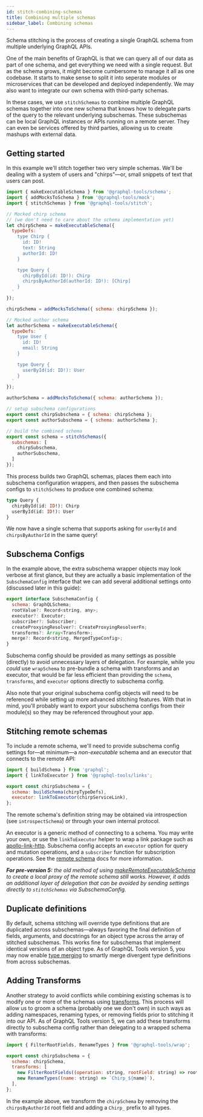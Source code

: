 ```yaml
---
id: stitch-combining-schemas
title: Combining multiple schemas
sidebar_label: Combining schemas
---
```


Schema stitching is the process of creating a single GraphQL schema from multiple underlying GraphQL APIs.

One of the main benefits of GraphQL is that we can query all of our data as part of one schema, and get everything we need with a single request. But as the schema grows, it might become cumbersome to manage it all as one codebase. It starts to make sense to split it into seperate modules or microservices that can be developed and deployed independently. We may also want to integrate our own schema with third-party schemas.

In these cases, we use `stitchSchemas` to combine multiple GraphQL schemas together into one new schema that knows how to delegate parts of the query to the relevant underlying subschemas. These subschemas can be local GraphQL instances or APIs running on a remote server. They can even be services offered by third parties, allowing us to create mashups with external data.

## Getting started

In this example we'll stitch together two very simple schemas. We'll be dealing with a system of users and "chirps"&mdash;or, small snippets of text that users can post.

```js
import { makeExecutableSchema } from '@graphql-tools/schema';
import { addMocksToSchema } from '@graphql-tools/mock';
import { stitchSchemas } from '@graphql-tools/stitch';

// Mocked chirp schema
// (we don't need to care about the schema implementation yet)
let chirpSchema = makeExecutableSchema({
  typeDefs: `
    type Chirp {
      id: ID!
      text: String
      authorId: ID!
    }

    type Query {
      chirpById(id: ID!): Chirp
      chirpsByAuthorId(authorId: ID!): [Chirp]
    }
  `
});

chirpSchema = addMocksToSchema({ schema: chirpSchema });

// Mocked author schema
let authorSchema = makeExecutableSchema({
  typeDefs: `
    type User {
      id: ID!
      email: String
    }

    type Query {
      userById(id: ID!): User
    }
  `
});

authorSchema = addMocksToSchema({ schema: authorSchema });

// setup subschema configurations
export const chirpSubschema = { schema: chirpSchema };
export const authorSubschema = { schema: authorSchema };

// build the combined schema
export const schema = stitchSchemas({
  subschemas: [
    chirpSubschema,
    authorSubschema,
  ]
});
```

This process builds two GraphQL schemas, places them each into subschema configuration wrappers, and then passes the subschema configs to `stitchSchems` to produce one combined schema:

```graphql
type Query {
  chirpById(id: ID!): Chirp
  userById(id: ID!): User
}
```

We now have a single schema that supports asking for `userById` and `chirpsByAuthorId` in the same query!

## Subschema Configs

In the example above, the extra subschema wrapper objects may look verbose at first glance, but they are actually a basic implementation of the `SubschemaConfig` interface that we can add several additional settings onto (discussed later in this guide):

```js
export interface SubschemaConfig {
  schema: GraphQLSchema;
  rootValue?: Record<string, any>;
  executor?: Executor;
  subscriber?: Subscriber;
  createProxyingResolver?: CreateProxyingResolverFn;
  transforms?: Array<Transform>;
  merge?: Record<string, MergedTypeConfig>;
}
```

Subschema config should be provided as many settings as possible (directly) to avoid unnecessary layers of delegation. For example, while you _could_ use `wrapSchema` to pre-bundle a schema with transforms and an executor, that would be far less efficient than providing the `schema`, `transforms`, and `executor` options directly to subschema config.

Also note that your original subschema config objects will need to be referenced while setting up more advanced stitching features. With that in mind, you'll probably want to export your subschema configs from their module(s) so they may be referenced throughout your app.


<!-- Note the new `subschemas` property with an array of subschema configuration objects. This syntax is a bit more verbose, but we shall see how it provides multiple benefits:
1. transforms should be specified on the subschema config object, avoiding creation of a new schema with a new round of delegation in order to transform a schema prior to merging. This also makes it simple to include the necessary transforms when delegating, as you will pass the entire subschema configuration object to `delegateToSchema` instead of just the schema, with the required transforms included for free.
2. remote subschema configuration options can be specified, also avoiding an additional round of schema proxying. That's three rounds of delegations reduce to one! -->

## Stitching remote schemas

To include a remote schema, we'll need to provide subschema config settings for&mdash;at minimum&mdash;a _non-executable_ schema and an executor that connects to the remote API:

```js
import { buildSchema } from 'graphql';
import { linkToExecutor } from '@graphql-tools/links';

export const chirpSubschema = {
  schema: buildSchema(chirpTypeDefs),
  executor: linkToExecutor(chirpServiceLink),
};
```

The remote schema's definition string may be obtained via introspection (see `introspectSchema`) or through your own internal protocol.

An executor is a generic method of connecting to a schema. You may write your own, or use the `linkToExecutor` helper to wrap a link package such as [apollo-link-http](https://www.apollographql.com/docs/link/links/http/). Subschema config accepts an `executor` option for query and mutation operations, and a `subscriber` function for subscription operations. See the [remote schema](/docs/remote-schemas/) docs for more information.

_**For pre-version 5:** the old method of using [makeRemoteExecutableSchema](/docs/remote-schemas/) to create a local proxy of the remote schema still works. However, it adds an additional layer of delegation that can be avoided by sending settings directly to `stitchSchemas` via SubschemaConfig._

## Duplicate definitions

By default, schema stitching will override type definitions that are duplicated across subschemas&mdash;always favoring the final definition of fields, arguments, and docstrings for an object type across the array of stitched subschemas. This works fine for subschemas that implement identical versions of an object type. As of GraphQL Tools version 5, you may now enable [type merging](/docs/stitch-merging-types) to smartly merge divergent type definitions from across subschemas.

## Adding Transforms

Another strategy to avoid conflicts while combining existing schemas is to modify one or more of the schemas using [transforms](/docs/schema-wrapping). This process will allow us to groom a schema (probably one we don't own) in such ways as adding namespaces, renaming types, or removing fields prior to stitching it into our API. As of GraphQL Tools version 5, we can add these transforms directly to subschema config rather than delegating to a wrapped schema with transforms:

```js
import { FilterRootFields, RenameTypes } from '@graphql-tools/wrap';

export const chirpSubschema = {
  schema: chirpSchema,
  transforms: [
    new FilterRootFields((operation: string, rootField: string) => rootField !== 'chirpsByAuthorId'),
    new RenameTypes((name: string) => `Chirp_${name}`),
  ],
};
```

In the example above, we transform the `chirpSchema` by removing the `chirpsByAuthorId` root field and adding a `Chirp_` prefix to all types.
